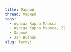 ```yaml
---
title: Фарный
thread: Фарный
tags:
  - вуліца Карла Маркса
  - вуліца Карла Маркса, 22
  - Фарный
  - Jan Bułhak
slug: farnyj
---
```

